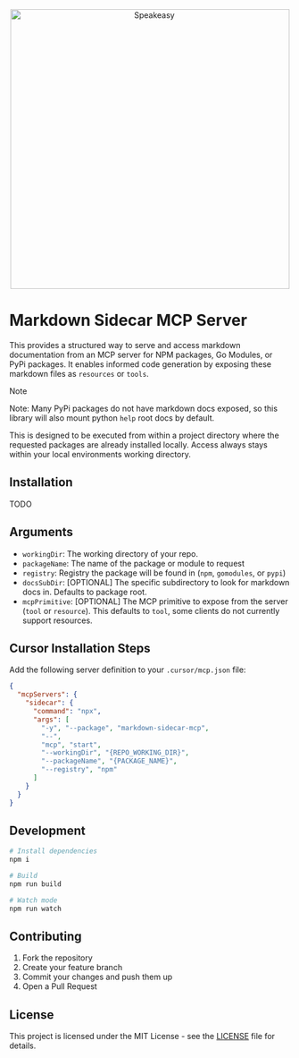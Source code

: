 <div align="center">
 <a href="https://www.speakeasy.com/" target="_blank">
   <picture>
       <img width="500" src="https://github.com/user-attachments/assets/90832ba3-1513-497d-b7cf-29368ece57c8" alt="Speakeasy">
   </picture>
 </a>
</div>

# Markdown Sidecar MCP Server 

This provides a structured way to serve and access markdown documentation from an MCP server for NPM packages, Go Modules, or PyPi packages. It enables informed code generation by exposing these markdown files as `resources` or `tools`.

> [!NOTE]  
> Note: Many PyPi packages do not have markdown docs exposed, so this library will also mount python `help` root docs by default.


This is designed to be executed from within a project directory where the requested packages are already installed locally. Access always stays within your local environments working directory.

## Installation

TODO

## Arguments

- `workingDir`: The working directory of your repo.
- `packageName`: The name of the package or module to request
- `registry`: Registry the package will be found in (`npm`, `gomodules`, or `pypi`)
- `docsSubDir`: [OPTIONAL] The specific subdirectory to look for markdown docs in. Defaults to package root.
- `mcpPrimitive`: [OPTIONAL] The MCP primitive to expose from the server (`tool` or `resource`). This defaults to `tool`, some clients do not currently support resources.

## Cursor Installation Steps

Add the following server definition to your `.cursor/mcp.json` file:

```json
{
  "mcpServers": {
    "sidecar": {
      "command": "npx",
      "args": [
        "-y", "--package", "markdown-sidecar-mcp",
        "--",
        "mcp", "start",
        "--workingDir", "{REPO_WORKING_DIR}",
        "--packageName", "{PACKAGE_NAME}",
        "--registry", "npm"
      ]
    }
  }
}
```

## Development

```bash
# Install dependencies
npm i

# Build
npm run build

# Watch mode
npm run watch
```

## Contributing

1. Fork the repository
2. Create your feature branch 
3. Commit your changes and push them up
5. Open a Pull Request

## License

This project is licensed under the MIT License - see the [LICENSE](LICENSE) file for details.

